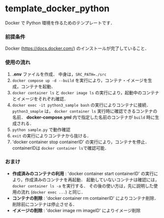 # template_docker_python
Docker で Python 環境を作るためのテンプレートです．

### 前提条件
Docker (https://docs.docker.com/) のインストールが完了していること．

### 使用の流れ
1. **.env** ファイルを作成．  中身は，`SRC_PATH=./src`
1. `docker compose up -d --build` を実行により，コンテナ・イメージを生成，コンテナを起動．
1. `docker container ls` と `docker image ls` の実行により，起動中のコンテナとイメージをそれぞれ確認．
1. `docker exec -it python3_sample bash` の実行によりコンテナに接続．  `python3_smaple` は， `docker container ls` 実行時に確認できるコンテナの名前．  **docker-compose.yml** 内で指定した名前のコンテナが `build` 時に生成される．
1. `python sample.py` で動作確認
1. `exit` の実行によりコンテナから抜ける．
1. 'docker container stop containerID' の実行により，コンテナを停止．  containerIDは `docker container ls`で確認可能．

### おまけ
- **作成済みのコンテナの利用** : 'docker container start containerID' の実行により，作成済みのコンテナを再起動．  起動していないコンテナは確認には， `docker container ls -a` を実行する．  その後の使い方は，先に説明した使用の流れ (`docker exec ...`) と同じ．
- **コンテナの削除** : 'docker container rm containerID' によりコンテナ削除．  削除前にコンテナは停止させる．
- **イメージの削除** : 'docker image rm imageID' によりイメージ削除
